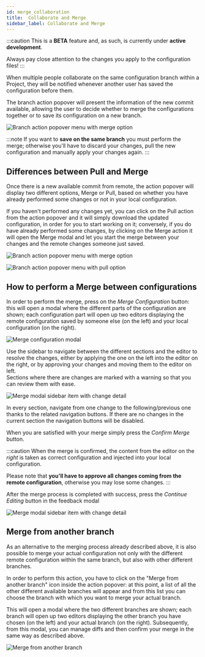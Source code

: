 ```yaml
---
id: merge_collaboration
title:  Collaborate and Merge
sidebar_label: Collaborate and Merge
---
```


:::caution
This is a **BETA** feature and, as such, is currently under **active development**.

Always pay close attention to the changes you apply to the configuration files!
:::

When multiple people collaborate on the same configuration branch within a Project, they will be notified whenever another user has saved the configuration before them.

The branch action popover will present the information of the new commit available, allowing the user to decide whether to merge the configurations together or to save its configuration on a new branch.  

<div style={{display: 'flex', justifyContent: 'center'}}>
  <div style={{display: 'flex', width: '340px'}}> 

![Branch action popover menu with merge option](img/merge-collaboration/action-popover-normal-mode.png)

  </div>
</div>

:::note
If you want to **save on the same branch** you must perform the merge; otherwise you'll have to discard your changes, pull the new configuration and manually apply your changes again. 
:::

## Differences between Pull and Merge

Once there is a new available commit from remote, the action popover will display two different options, Merge or Pull, based on whether you have already performed some changes or not in your local configuration.

If you haven't performed any changes yet, you can click on the Pull action from the action popover and it will simply download the updated configuration, in order for you to start working on it; conversely, if you do have already performed some changes, by clicking on the Merge action it will open the Merge modal and let you start the merge between your changes and the remote changes someone just saved.

<div style={{display: 'flex', flexDirection: 'row', gap: '8px'}}>
<div>

![Branch action popover menu with merge option](img/merge-collaboration/action-popover-merge-mode.png)

</div>
<div>

![Branch action popover menu with pull option](img/merge-collaboration/action-popover-pull-mode.png)

</div>
</div>

## How to perform a Merge between configurations

In order to perform the merge, press on the _Merge Configuration_ button: this will open a modal where the different parts of the configuration are shown; each configuration part will open up two editors displaying the remote configuration saved by someone else (on the left) and your local configuration (on the right).

![Merge configuration modal](img/merge-collaboration/merge-modal-change-view.png)

Use the sidebar to navigate between the different sections and the editor to resolve the changes, either by applying the one on the left into the editor on the right, or by approving your changes and moving them to the editor on left.  
Sections where there are changes are marked with a warning so that you can review them with ease.

<div style={{display: 'flex', justifyContent: 'center'}}>
  <div style={{display: 'flex', width: '340px'}}> 

![Merge modal sidebar item with change detail](img/merge-collaboration/merge-modal-sidebar-item-with-changes.png)

  </div>
</div>

In every section, navigate from one change to the following/previous one thanks to the related navigation buttons. If there are no changes in the current section the navigation buttons will be disabled.

When you are satisfied with your merge simply press the _Confirm Merge_ button.

:::caution
When the merge is confirmed, the content from the editor on the _right_ is taken as correct configuration and injected into your local configuration.

Please note that **you'll have to approve all changes coming from the remote configuration**, otherwise you may lose some changes.
:::

After the merge process is completed with success, press the _Continue Editing_ button in the feedback modal

<div style={{display: 'flex', justifyContent: 'center'}}>
  <div style={{display: 'flex', width: '450px'}}> 

![Merge modal sidebar item with change detail](img/merge-collaboration/merge-modal-ok-feedback.png)

  </div>
</div>

## Merge from another branch

As an alternative to the merging process already described above, it is also possible to merge your actual configuration not only with the different remote configuration within the same branch, but also with other different branches. 

In order to perform this action, you have to click on the "Merge from another branch" icon inside the action popover: at this point, a list of all the other different available branches will appear and from this list you can choose the branch with which you want to merge your actual branch.

This will open a modal where the two different branches are shown; each branch will open up two editors displaying the other branch you have chosen (on the left) and your actual branch (on the right). Subsequently, from this modal, you can manage diffs and then confirm your merge in the same way as described above.

<div style={{display: 'flex', justifyContent: 'center'}}>
  <div style={{display: 'flex', width: '340px'}}> 

![Merge from another branch](img/merge-collaboration/merge-from-another-branch.png)

  </div>
</div>
